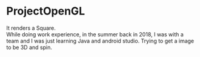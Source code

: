 # ProjectOpenGL
It renders a Square.  
While doing work experience, in the summer back in 2018, I was with a team and I was just learning Java and android studio. Trying to get a image to be 3D and spin.
